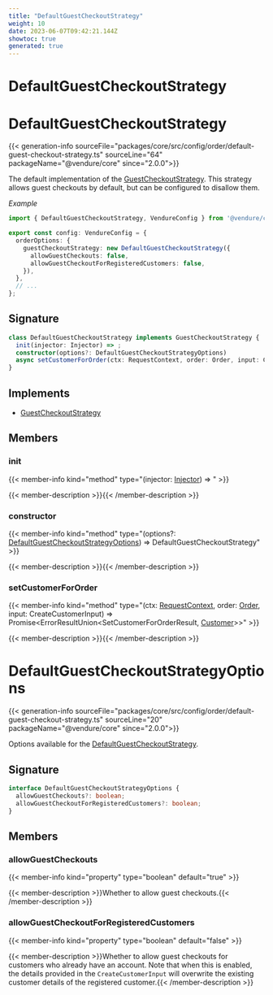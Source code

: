 ```yaml
---
title: "DefaultGuestCheckoutStrategy"
weight: 10
date: 2023-06-07T09:42:21.144Z
showtoc: true
generated: true
---
```

<!-- This file was generated from the Vendure source. Do not modify. Instead, re-run the "docs:build" script -->

# DefaultGuestCheckoutStrategy
<div class="symbol">


# DefaultGuestCheckoutStrategy

{{< generation-info sourceFile="packages/core/src/config/order/default-guest-checkout-strategy.ts" sourceLine="64" packageName="@vendure/core" since="2.0.0">}}

The default implementation of the <a href='/typescript-api/orders/guest-checkout-strategy#guestcheckoutstrategy'>GuestCheckoutStrategy</a>. This strategy allows
guest checkouts by default, but can be configured to disallow them.

*Example*

```TypeScript
import { DefaultGuestCheckoutStrategy, VendureConfig } from '@vendure/core';

export const config: VendureConfig = {
  orderOptions: {
    guestCheckoutStrategy: new DefaultGuestCheckoutStrategy({
      allowGuestCheckouts: false,
      allowGuestCheckoutForRegisteredCustomers: false,
    }),
  },
  // ...
};
```

## Signature

```TypeScript
class DefaultGuestCheckoutStrategy implements GuestCheckoutStrategy {
  init(injector: Injector) => ;
  constructor(options?: DefaultGuestCheckoutStrategyOptions)
  async setCustomerForOrder(ctx: RequestContext, order: Order, input: CreateCustomerInput) => Promise<ErrorResultUnion<SetCustomerForOrderResult, Customer>>;
}
```
## Implements

 * <a href='/typescript-api/orders/guest-checkout-strategy#guestcheckoutstrategy'>GuestCheckoutStrategy</a>


## Members

### init

{{< member-info kind="method" type="(injector: <a href='/typescript-api/common/injector#injector'>Injector</a>) => "  >}}

{{< member-description >}}{{< /member-description >}}

### constructor

{{< member-info kind="method" type="(options?: <a href='/typescript-api/orders/default-guest-checkout-strategy#defaultguestcheckoutstrategyoptions'>DefaultGuestCheckoutStrategyOptions</a>) => DefaultGuestCheckoutStrategy"  >}}

{{< member-description >}}{{< /member-description >}}

### setCustomerForOrder

{{< member-info kind="method" type="(ctx: <a href='/typescript-api/request/request-context#requestcontext'>RequestContext</a>, order: <a href='/typescript-api/entities/order#order'>Order</a>, input: CreateCustomerInput) => Promise&#60;ErrorResultUnion&#60;SetCustomerForOrderResult, <a href='/typescript-api/entities/customer#customer'>Customer</a>&#62;&#62;"  >}}

{{< member-description >}}{{< /member-description >}}


</div>
<div class="symbol">


# DefaultGuestCheckoutStrategyOptions

{{< generation-info sourceFile="packages/core/src/config/order/default-guest-checkout-strategy.ts" sourceLine="20" packageName="@vendure/core" since="2.0.0">}}

Options available for the <a href='/typescript-api/orders/default-guest-checkout-strategy#defaultguestcheckoutstrategy'>DefaultGuestCheckoutStrategy</a>.

## Signature

```TypeScript
interface DefaultGuestCheckoutStrategyOptions {
  allowGuestCheckouts?: boolean;
  allowGuestCheckoutForRegisteredCustomers?: boolean;
}
```
## Members

### allowGuestCheckouts

{{< member-info kind="property" type="boolean" default="true"  >}}

{{< member-description >}}Whether to allow guest checkouts.{{< /member-description >}}

### allowGuestCheckoutForRegisteredCustomers

{{< member-info kind="property" type="boolean" default="false"  >}}

{{< member-description >}}Whether to allow guest checkouts for customers who already have an account.
Note that when this is enabled, the details provided in the `CreateCustomerInput`
will overwrite the existing customer details of the registered customer.{{< /member-description >}}


</div>
